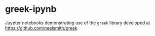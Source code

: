 # greek-ipynb

Juypter notebooks demonstrating use of the `greek` library developed at <https://github.com/neelsmith/greek>.
